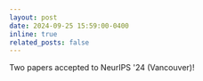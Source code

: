 ```yaml
---
layout: post
date: 2024-09-25 15:59:00-0400
inline: true
related_posts: false
---
```


Two papers accepted to NeurIPS '24 (Vancouver)!